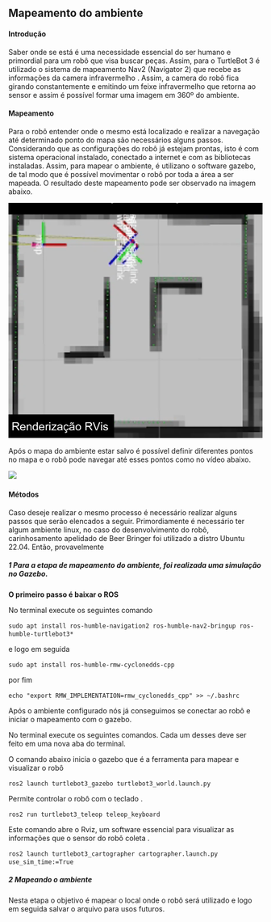## Mapeamento do ambiente 

#### Introdução
Saber onde se está é uma necessidade essencial do ser humano e primordial para um robô que visa buscar peças. Assim, para o TurtleBot 3 é utilizado o sistema de mapeamento Nav2 (Navigator 2) que recebe as informações da camera infravermelho . 
Assim, a camera do robô fica girando constantemente e emitindo um feixe infravermelho que retorna ao sensor e assim é possível formar uma imagem em 360º do ambiente. 

#### Mapeamento 

Para o robô entender onde o mesmo está localizado e realizar a navegação até determinado ponto do mapa são necessários alguns passos. Considerando que as configurações do robô já estejam prontas, isto é com sistema operacional instalado, conectado a internet e com as bibliotecas instaladas. 
Assim, para mapear o ambiente, é utilizano o software gazebo, de tal modo que é possível movimentar o robô por toda a área a ser mapeada. O resultado deste mapeamento pode ser observado na imagem abaixo. 

![Mapa feito com o RVIS](../../assets/mapa.png)

Após o mapa do ambiente estar salvo é possível definir diferentes pontos no mapa e o robô pode navegar até esses pontos como no vídeo abaixo. 

[<img src="https://i9.ytimg.com/vi/raEjiScBLww/mqdefault.jpg?sqp=CNyOxaoG-oaymwEmCMACELQB8quKqQMa8AEB-AH-CYAC0AWKAgwIABABGEogPSh_MA8=&rs=AOn4CLAQ4WImcVAcIBD-cmvShu5ZyxrQTw" width="50%">](https://www.youtube.com/watch?v=Hc79sDi3f0U "Robô em funcionamento")



#### Métodos 
Caso deseje realizar o mesmo processo é necessário realizar alguns passos que serão elencados a seguir.
Primordiamente é necessário ter algum ambiente linux, no caso do desenvolvimento do robô, carinhosamento apelidado de Beer Bringer foi utilizado a distro Ubuntu 22.04. Então, provavelmente    

##### 1 Para a etapa de mapeamento do ambiente, foi realizada uma simulação no Gazebo.

**O primeiro passo é baixar o ROS**

No terminal execute os seguintes comando
```
sudo apt install ros-humble-navigation2 ros-humble-nav2-bringup ros-humble-turtlebot3*
```
e logo em seguida 
```
sudo apt install ros-humble-rmw-cyclonedds-cpp
```

por fim 

```
echo "export RMW_IMPLEMENTATION=rmw_cyclonedds_cpp" >> ~/.bashrc
```

Após o ambiente configurado nós já conseguimos se conectar ao robô e iniciar o mapeamento com o gazebo. 

No terminal execute os seguintes comandos. Cada um desses deve ser feito em uma nova aba do terminal. 

O comando abaixo inicia o gazebo que é a ferramenta para mapear e visualizar o robô
```
ros2 launch turtlebot3_gazebo turtlebot3_world.launch.py
```
Permite controlar o robô com o teclado .
```
ros2 run turtlebot3_teleop teleop_keyboard
```
Este comando abre o Rviz, um software essencial para visualizar as informações que o sensor do robô coleta .

```
ros2 launch turtlebot3_cartographer cartographer.launch.py use_sim_time:=True 
```



##### 2 Mapeando o ambiente 

Nesta etapa o objetivo é mapear o local onde o robô será utilizado e logo em seguida salvar o arquivo para usos futuros. 

